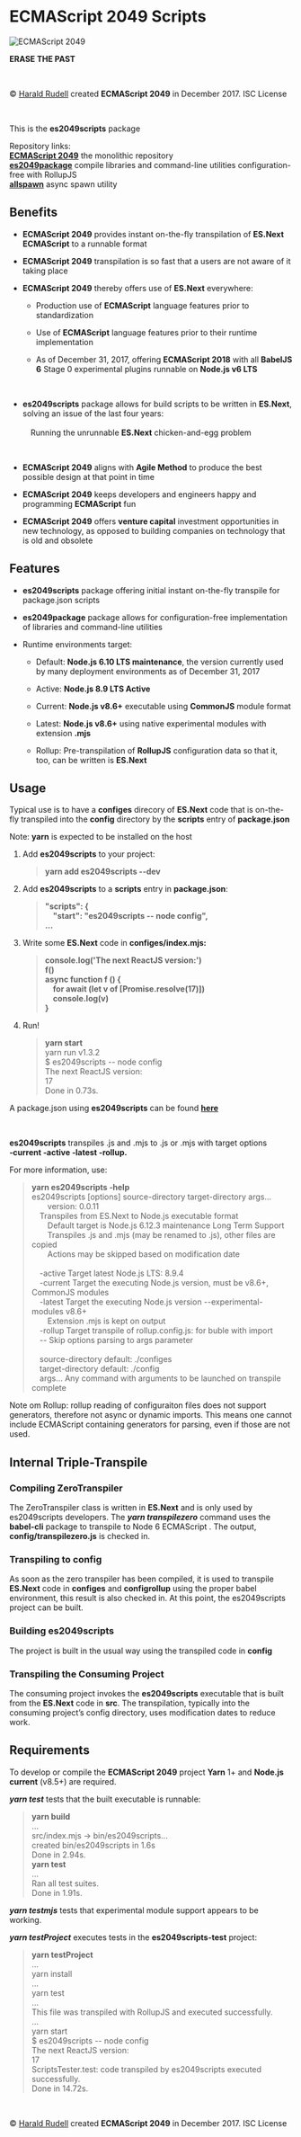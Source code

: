 <h1>ECMAScript 2049 Scripts</h1>
<img src=https://raw.githubusercontent.com/haraldrudell/ECMAScript2049/HEAD/workspace/packages/es2049scripts/assets/ECMAScript%202049.png alt="ECMAScript 2049" />
<p><strong>ERASE THE PAST</strong></p>
<p>&emsp;</p>
<p>© <a href=http://haraldrudell.com>Harald Rudell</a> created <strong>ECMAScript 2049</strong> in December 2017. ISC License</p>
<p>&emsp;</p>

<p>This is the <strong>es2049scripts</strong> package</p>
<p>Repository links:<br />
<strong><a href=https://github.com/haraldrudell/ECMAScript2049>ECMAScript 2049</a></strong> the monolithic repository<br />
<strong><a href=https://github.com/haraldrudell/ECMAScript2049/tree/master/workspace/packages/es2049package>es2049package</a></strong> compile libraries and command-line utilities configuration-free with RollupJS<br />
<strong><a href=https://github.com/haraldrudell/ECMAScript2049/tree/master/workspace/packages/allspawn>allspawn</a></strong> async spawn utility</p>

<h2>Benefits</h2>
<ul>
  <li><p><strong>ECMAScript 2049</strong> provides instant on-the-fly transpilation of <strong>ES.Next ECMAScript</strong> to a runnable format</p></li>
  <li><p><strong>ECMAScript 2049</strong> transpilation is so fast that a users are not aware of it taking place</p></li>
  <li><p><strong>ECMAScript 2049</strong> thereby offers use of <strong>ES.Next</strong> everywhere:</p>
    <ul>
      <li><p>Production use of <strong>ECMAScript</strong> language features prior to standardization</p></li>
      <li><p>Use of <strong>ECMAScript</strong> language features prior to their runtime implementation</p></li>
      <li><p>As of December 31, 2017, offering <strong>ECMAScript 2018</strong> with all <strong>BabelJS 6</strong> Stage 0 experimental plugins runnable on <strong>Node.js v6 LTS</strong></p></li>
  </ul><p>&nbsp;</p></li>
  <li><p><strong>es2049scripts</strong> package allows for build scripts to be written in <strong>ES.Next</strong>, solving an issue of the last four years:<br /><br />&emsp;Running the unrunnable <strong>ES.Next</strong> chicken-and-egg problem</p><p>&nbsp;</p></li>
  <li><p><strong>ECMAScript 2049</strong> aligns with <strong>Agile Method</strong> to produce the best possible design at that point in time</li>
  <li><p><strong>ECMAScript 2049</strong> keeps developers and engineers happy and programming <strong>ECMAScript</strong> fun</li>
  <li><p><strong>ECMAScript 2049</strong> offers <strong>venture capital</strong> investment opportunities in new technology, as opposed to building companies on technology that is old and obsolete</li>
</ul>

<h2>Features</h2>
<ul>
  <li><p><strong>es2049scripts</strong> package offering initial instant on-the-fly transpile for package.json scripts</p></li>
  <li><p><strong>es2049package</strong> package allows for configuration-free implementation of libraries and command-line utilities</p></li>
  <li><p>Runtime environments target:</p>
    <ul>
      <li><p>Default: <strong>Node.js 6.10 LTS maintenance</strong>, the version currently used by many deployment environments as of December 31, 2017</p></li>
      <li><p>Active: <strong>Node.js 8.9 LTS Active</strong></p></li>
      <li><p>Current: <strong>Node.js v8.6+</strong> executable using <strong>CommonJS</strong> module format</p></li>
      <li><p>Latest: <strong>Node.js v8.6+</strong> using native experimental modules with extension <strong>.mjs</strong></p></li>
      <li><p>Rollup: Pre-transpilation of <strong>RollupJS</strong> configuration data so that it, too, can be written is <strong>ES.Next</strong></p></li>
  </ul></li>
</ul>

<h2>Usage</h2>
<p>Typical use is to have a <strong>configes</strong> direcory of <strong>ES.Next</strong> code that is on-the-fly transpiled into the <strong>config</strong> directory by the <strong>scripts</strong> entry of <strong>package.json</strong></p>
<p>Note: <strong>yarn</strong> is expected to be installed on the host</p>
<ol>
  <li><p>Add <strong>es2049scripts</strong> to your project:</p>
  <blockquote><strong>yarn add es2049scripts --dev</strong></blockquote></li>
  <li><p>Add <strong>es2049scripts</strong> to a <strong>scripts</strong> entry in <strong>package.json</strong>:</p>
  <blockquote><strong>"scripts": {<br />
    &emsp;"start": "es2049scripts -- node config",<br />
    …</strong></blockquote></li>
  <li><p>Write some <strong>ES.Next</strong> code in <strong>configes/index.mjs:</strong></p>
  <blockquote><strong>console.log('The next ReactJS version:')<br />
    f()<br />
    async function f () {<br />
    &emsp;for await (let v of [Promise.resolve(17)])<br />
    &emsp;console.log(v)<br />
    }</strong></blockquote></li>
  <li><p>Run!</p>
  <blockquote><strong>yarn start</strong><br />
    yarn run v1.3.2<br />
    $ es2049scripts -- node config<br />
    The next ReactJS version:<br />
    17<br />
    Done in 0.73s.</blockquote></li>
</ol>
<p>A package.json using <strong>es2049scripts</strong> can be found <strong><a href=https://github.com/haraldrudell/ECMAScript2049/blob/master/workspace/packages/es2049package/package.json>here</a></strong></p>

<p>&emsp;</p>
<p><strong>es2049scripts</strong> transpiles .js and .mjs to .js or .mjs with target options <strong>&#8209;current &#8209;active &#8209;latest &#8209;rollup.</strong></p>
<p>For more information, use:</p>
<blockquote><strong>yarn es2049scripts &#8209;help</strong><br />
  es2049scripts [options] source-directory target-directory args…<br />
  &emsp;&emsp;version: 0.0.11<br />
  &emsp;Transpiles from ES.Next to Node.js executable format<br />
  &emsp;&emsp;Default target is Node.js 6.12.3 maintenance Long Term Support<br />
  &emsp;&emsp;Transpiles .js and .mjs (may be renamed to .js), other files are copied<br />
  &emsp;&emsp;Actions may be skipped based on modification date<br />
  <br />
  &emsp;-active  Target latest Node.js LTS: 8.9.4<br />
  &emsp;-current  Target the executing Node.js version, must be v8.6+, CommonJS modules<br />
  &emsp;-latest  Target the executing Node.js version --experimental-modules v8.6+<br />
  &emsp;&emsp;Extension .mjs is kept on output<br />
  &emsp;-rollup  Target transpile of rollup.config.js: for buble with import<br />
  &emsp;--  Skip options parsing to args parameter<br />
  <br />
  &emsp;source-directory default: ./configes<br />
  &emsp;target-directory default: ./config<br />
  &emsp;args…  Any command with arguments to be launched on transpile complete</strong></blockquote>
<p>Note om Rollup: rollup reading of configuraiton files does not support generators, therefore not async or dynamic imports. This means one cannot include ECMAScript containing generators for parsing, even if those are not used.</p>

<h2>Internal Triple-Transpile</h2>
<h3>Compiling ZeroTranspiler</h3>
<p>The ZeroTranspiler class is written in <strong>ES.Next</strong> and is only used by es2049scripts developers. The <em><strong>yarn transpilezero</strong></em> command uses the <strong>babel-cli</strong> package to transpile to Node 6 ECMAScript . The output, <strong>config/transpilezero.js</strong> is checked in.
<h3>Transpiling to config</h3>
<p>As soon as the zero transpiler has been compiled, it is used to transpile <strong>ES.Next</strong> code in <strong>configes</strong> and <strong>configrollup</strong> using the proper babel environment, this result is also checked in. At this point, the es2049scripts project can be built.</p>
<h3>Building es2049scripts</h3>
<p>The project is built in the usual way using the transpiled code in <strong>config</strong>
<h3>Transpiling the Consuming Project</h3>
<p>The consuming project invokes the <strong>es2049scripts</strong> executable that is built from the <strong>ES.Next</strong> code in <strong>src</strong>. The transpilation, typically into the consuming project’s config directory, uses modification dates to reduce work.

<h2>Requirements</h2>
<p>To develop or compile the <strong>ECMAScript 2049</strong> project <strong>Yarn</strong> 1+ and <strong>Node.js current</strong> (v8.5+) are required.</p>
<p><em><strong>yarn test</strong></em> tests that the built executable is runnable:</p>
<blockquote><strong>yarn build</strong><br />
  …<br />
  src/index.mjs → bin/es2049scripts...<br />
  created bin/es2049scripts in 1.6s<br />
  Done in 2.94s.<br />
  <strong>yarn test</strong><br />
  …<br />
  Ran all test suites.<br />
  Done in 1.91s.</strong></blockquote>
<p><em><strong>yarn testmjs</strong></em> tests that experimental module support appears to be working.</p>
<p><em><strong>yarn testProject</strong></em> executes tests in the <strong>es2049scripts-test</strong> project:</p>
<blockquote><strong>yarn testProject</strong><br />
…<br />
yarn install<br />
…<br />
yarn test<br />
…<br />
This file was transpiled with RollupJS and executed successfully.<br />
…<br />
yarn start<br />
$ es2049scripts -- node config<br />
The next ReactJS version:<br />
17<br />
ScriptsTester.test: code transpiled by es2049scripts executed successfully.<br />
Done in 14.72s.</strong></blockquote>
<p>&emsp;</p>

<p>© <a href=http://haraldrudell.com>Harald Rudell</a> created <strong>ECMAScript 2049</strong> in December 2017. ISC License</p>
